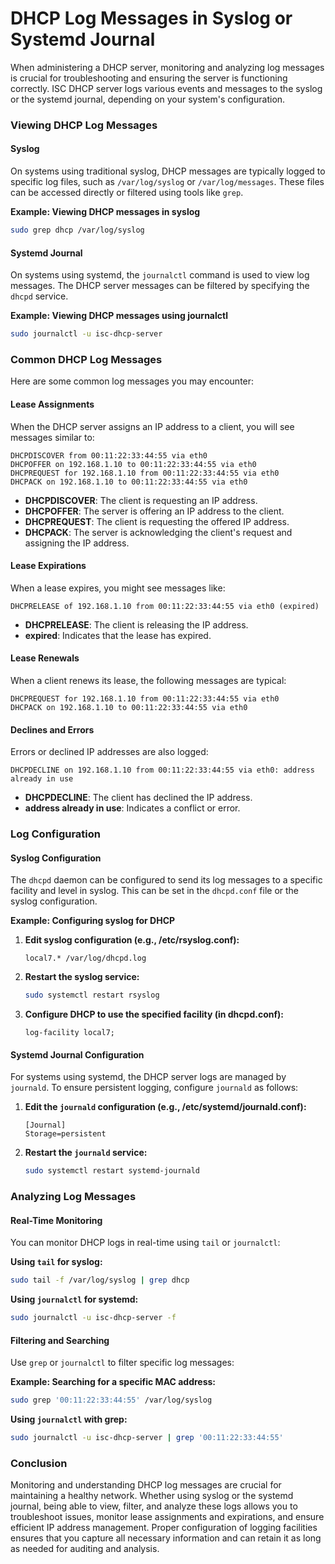 # DHCP Log Messages in Syslog or Systemd Journal

When administering a DHCP server, monitoring and analyzing log messages is crucial for troubleshooting and ensuring the server is functioning correctly. ISC DHCP server logs various events and messages to the syslog or the systemd journal, depending on your system's configuration.

### Viewing DHCP Log Messages

#### Syslog

On systems using traditional syslog, DHCP messages are typically logged to specific log files, such as `/var/log/syslog` or `/var/log/messages`. These files can be accessed directly or filtered using tools like `grep`.

**Example: Viewing DHCP messages in syslog**

```bash
sudo grep dhcp /var/log/syslog
```

#### Systemd Journal

On systems using systemd, the `journalctl` command is used to view log messages. The DHCP server messages can be filtered by specifying the `dhcpd` service.

**Example: Viewing DHCP messages using journalctl**

```bash
sudo journalctl -u isc-dhcp-server
```

### Common DHCP Log Messages

Here are some common log messages you may encounter:

#### Lease Assignments

When the DHCP server assigns an IP address to a client, you will see messages similar to:

```
DHCPDISCOVER from 00:11:22:33:44:55 via eth0
DHCPOFFER on 192.168.1.10 to 00:11:22:33:44:55 via eth0
DHCPREQUEST for 192.168.1.10 from 00:11:22:33:44:55 via eth0
DHCPACK on 192.168.1.10 to 00:11:22:33:44:55 via eth0
```

- **DHCPDISCOVER**: The client is requesting an IP address.
- **DHCPOFFER**: The server is offering an IP address to the client.
- **DHCPREQUEST**: The client is requesting the offered IP address.
- **DHCPACK**: The server is acknowledging the client's request and assigning the IP address.

#### Lease Expirations

When a lease expires, you might see messages like:

```
DHCPRELEASE of 192.168.1.10 from 00:11:22:33:44:55 via eth0 (expired)
```

- **DHCPRELEASE**: The client is releasing the IP address.
- **expired**: Indicates that the lease has expired.

#### Lease Renewals

When a client renews its lease, the following messages are typical:

```
DHCPREQUEST for 192.168.1.10 from 00:11:22:33:44:55 via eth0
DHCPACK on 192.168.1.10 to 00:11:22:33:44:55 via eth0
```

#### Declines and Errors

Errors or declined IP addresses are also logged:

```
DHCPDECLINE on 192.168.1.10 from 00:11:22:33:44:55 via eth0: address already in use
```

- **DHCPDECLINE**: The client has declined the IP address.
- **address already in use**: Indicates a conflict or error.

### Log Configuration

#### Syslog Configuration

The `dhcpd` daemon can be configured to send its log messages to a specific facility and level in syslog. This can be set in the `dhcpd.conf` file or the syslog configuration.

**Example: Configuring syslog for DHCP**

1. **Edit syslog configuration (e.g., /etc/rsyslog.conf):**

   ```plaintext
   local7.* /var/log/dhcpd.log
   ```

2. **Restart the syslog service:**

   ```bash
   sudo systemctl restart rsyslog
   ```

3. **Configure DHCP to use the specified facility (in dhcpd.conf):**

   ```plaintext
   log-facility local7;
   ```

#### Systemd Journal Configuration

For systems using systemd, the DHCP server logs are managed by `journald`. To ensure persistent logging, configure `journald` as follows:

1. **Edit the `journald` configuration (e.g., /etc/systemd/journald.conf):**

   ```plaintext
   [Journal]
   Storage=persistent
   ```

2. **Restart the `journald` service:**

   ```bash
   sudo systemctl restart systemd-journald
   ```

### Analyzing Log Messages

#### Real-Time Monitoring

You can monitor DHCP logs in real-time using `tail` or `journalctl`:

**Using `tail` for syslog:**

```bash
sudo tail -f /var/log/syslog | grep dhcp
```

**Using `journalctl` for systemd:**

```bash
sudo journalctl -u isc-dhcp-server -f
```

#### Filtering and Searching

Use `grep` or `journalctl` to filter specific log messages:

**Example: Searching for a specific MAC address:**

```bash
sudo grep '00:11:22:33:44:55' /var/log/syslog
```

**Using `journalctl` with grep:**

```bash
sudo journalctl -u isc-dhcp-server | grep '00:11:22:33:44:55'
```

### Conclusion

Monitoring and understanding DHCP log messages are crucial for maintaining a healthy network. Whether using syslog or the systemd journal, being able to view, filter, and analyze these logs allows you to troubleshoot issues, monitor lease assignments and expirations, and ensure efficient IP address management. Proper configuration of logging facilities ensures that you capture all necessary information and can retain it as long as needed for auditing and analysis.
